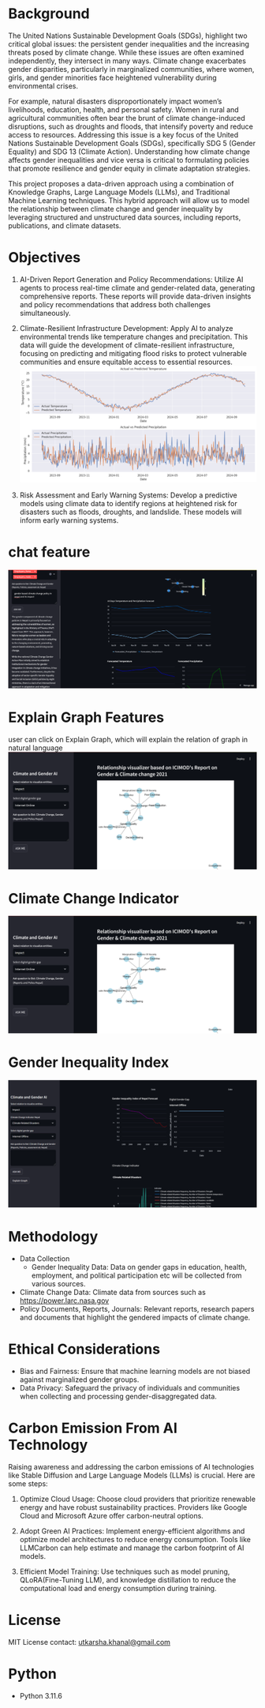 # Background
The United Nations Sustainable Development Goals (SDGs), highlight two critical global issues: the persistent gender inequalities and the increasing threats posed by climate change. While these issues are often examined independently, they intersect in many ways. Climate change exacerbates gender disparities, particularly in marginalized communities, where women, girls, and gender minorities face heightened vulnerability during environmental crises.

For example, natural disasters disproportionately impact women’s livelihoods, education, health, and personal safety. Women in rural and agricultural communities often bear the brunt of climate change-induced disruptions, such as droughts and floods, that intensify poverty and reduce access to resources.
Addressing this issue is a key focus of the United Nations Sustainable Development Goals (SDGs), specifically SDG 5 (Gender Equality) and SDG 13 (Climate Action). Understanding how climate change affects gender inequalities and vice versa is critical to formulating policies that promote resilience and gender equity in climate adaptation strategies.

This project proposes a data-driven approach using a combination of Knowledge Graphs, Large Language Models (LLMs), and Traditional Machine Learning techniques. This hybrid approach will allow us to model the relationship between climate change and gender inequality by leveraging structured and unstructured data sources, including reports, publications, and climate datasets.

# Objectives

1. AI-Driven Report Generation and Policy Recommendations:
Utilize AI agents to process real-time climate and gender-related data, generating comprehensive reports. These reports will provide data-driven insights and policy recommendations that address both challenges simultaneously.

2. Climate-Resilient Infrastructure Development:
Apply AI to analyze environmental trends like temperature changes and precipitation. This data will guide the development of climate-resilient infrastructure, focusing on predicting and mitigating flood risks to protect vulnerable communities and ensure equitable access to essential resources.
![alt text](screenshot/image-6.png)

3. Risk Assessment and Early Warning Systems:
Develop a predictive models using climate data to identify regions at heightened risk for disasters such as floods, droughts, and landslide. These models will inform early warning systems.


# chat feature
![alt text](screenshot/image.png)

# Explain Graph Features
user can click on Explain Graph, which will explain the relation of graph in natural language
![alt text](image.png)

# Climate Change Indicator 
![alt text](image.png)

# Gender Inequality Index
![alt text](screenshot/image-3.png)

# Methodology
- Data Collection
    - Gender Inequality Data: Data on gender gaps in education, health, employment, and political participation etc will be collected from various sources. 
- Climate Change Data: Climate data from sources such as https://power.larc.nasa.gov   
- Policy Documents, Reports, Journals: Relevant reports, research papers and documents that highlight the gendered impacts of climate change.

# Ethical Considerations
- Bias and Fairness: Ensure that machine learning models are not biased against marginalized gender groups. 
- Data Privacy: Safeguard the privacy of individuals and communities when collecting and processing gender-disaggregated data.

# Carbon Emission From AI Technology
Raising awareness and addressing the carbon emissions of AI technologies like Stable Diffusion and Large Language Models (LLMs) is crucial. Here are some steps:
1. Optimize Cloud Usage: Choose cloud providers that prioritize renewable energy and have robust sustainability practices. Providers like Google Cloud and Microsoft Azure offer carbon-neutral options.

2. Adopt Green AI Practices: Implement energy-efficient algorithms and optimize model architectures to reduce energy consumption. Tools like LLMCarbon can help estimate and manage the carbon footprint of AI models.

3. Efficient Model Training: Use techniques such as model pruning, QLoRA(Fine-Tuning LLM), and knowledge distillation to reduce the computational load and energy consumption during training.


# License
MIT License
contact: utkarsha.khanal@gmail.com

# Python
- Python 3.11.6 


